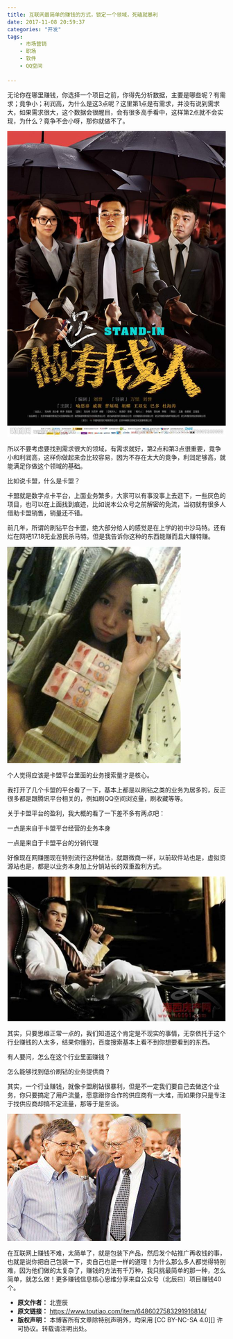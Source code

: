 ```yaml
---
title: 互联网最简单的赚钱的方式，锁定一个领域，死磕就暴利
date: 2017-11-08 20:59:37
categories: "开发"
tags:
	- 市场营销
	- 职场
	- 软件
	- QQ空间 

---
```


无论你在哪里赚钱，你选择一个项目之前，你得先分析数据，主要是哪些呢？有需求；竟争小；利润高，为什么是这3点呢？这里第1点是有需求，并没有说到需求大，如果需求很大，这个数据会很醒目，会有很多高手看中，这样第2点就不会实现，为什么？竟争不会小呀，那你就做不了。

![互联网最简单的赚钱的方式，锁定一个领域，死磕就暴利][RQAU-NFQ2-Q36N.jpg]

所以不要考虑要找到需求很大的领域，有需求就好，第2点和第3点很重要，竟争小和利润高，这样你做起来会比较容易，因为不存在太大的竟争，利润足够高，就能满足你做这个领域的基础。

比如说卡盟，什么是卡盟？

卡盟就是数字点卡平台，上面业务繁多，大家可以有事没事上去逛下，一些灰色的项目，也可以在上面找到痕迹，比如说本公众号之前解密的免流，当初就有很多人借助卡盟销售，销量还不错。

前几年，所谓的刷钻平台卡盟，绝大部分给人的感觉是在上学的初中沙马特。还有烂在网吧17.18无业游民杀马特。但是我告诉你这种的东西能赚而且大赚特赚。

![互联网最简单的赚钱的方式，锁定一个领域，死磕就暴利][Z3YJ-AVQA-UARQ.jpg]

个人觉得应该是卡盟平台里面的业务搜索量才是核心。

我打开了几个卡盟的平台看了一下，基本上都是以刷钻之类的业务为居多的，反正很多都是跟腾讯平台相关的，例如刷QQ空间浏览量，刷收藏等等。

关于卡盟平台的盈利，我大概的看了一下差不多有两点吧：

一点是来自于卡盟平台经营的业务本身

一点是来自于卡盟平台的分销代理

好像现在网赚圈现在特别流行这种做法，就跟微商一样，以前软件站也是，虚拟资源站也是，都是以业务本身加上分销站长的双重盈利方式。

![互联网最简单的赚钱的方式，锁定一个领域，死磕就暴利][UAF2-2IEM-JVFZ.jpg]

其实，只要思维正常一点的，我们知道这个肯定是不现实的事情，无奈依托于这个行业赚钱的人太多，结果你懂的，百度搜索基本上看不到你想要看到的东西。

有人要问，怎么在这个行业里面赚钱？

怎么能够找到低价刷钻的业务提供商？

其实，一个行业赚钱，就像卡盟刷钻很暴利，但是不一定我们要自己去做这个业务，你只要搞定了用户流量，愿意跟你合作的供应商有一大堆，而如果你只是专注于找供应商却搞不定流量，那等于是空谈。

![互联网最简单的赚钱的方式，锁定一个领域，死磕就暴利][QFJU-BUMM-NZU2.jpg]

在互联网上赚钱不难，太简单了，就是包装下产品，然后发个帖推广再收钱的事，也就是说你把自己包装一下，卖自己也是一样的道理！为什么那么多人都觉得特别难，因为他们做的太复杂了，赚钱的方法有千万种，我只挑最简单的那一种，怎么简单，就怎么做！更多赚钱信息核心思维分享来自公众号（北辰曰）项目赚钱40个。


[RQAU-NFQ2-Q36N.jpg]: static/resources/crawler/RQAU-NFQ2-Q36N.jpg
[Z3YJ-AVQA-UARQ.jpg]: static/resources/crawler/Z3YJ-AVQA-UARQ.jpg
[UAF2-2IEM-JVFZ.jpg]: static/resources/crawler/UAF2-2IEM-JVFZ.jpg
[QFJU-BUMM-NZU2.jpg]: static/resources/crawler/QFJU-BUMM-NZU2.jpg
 *  **原文作者：** 北壹辰
 *  **原文链接：** https://www.toutiao.com/item/6486027583291916814/
 *  **版权声明：** 本博客所有文章除特别声明外，均采用 [CC BY-NC-SA 4.0][] 许可协议。转载请注明出处。

